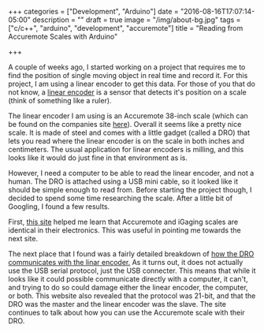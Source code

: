 +++
categories = ["Development", "Arduino"]
date = "2016-08-16T17:07:14-05:00"
description = ""
draft = true
image = "/img/about-bg.jpg"
tags = ["c/c++", "arduino", "development", "accuremote"]
title = "Reading from Accuremote Scales with Arduino"

+++

A couple of weeks ago, I started working on a project that requires me to find the position of single moving object in real time and record it. For this project, I am using a linear encoder to get this data. For those of you that do not know, a [linear encoder](https://en.wikipedia.org/wiki/Linear_encoder) is a sensor that detects it's position on a scale (think of something like a ruler).


The linear encoder I am using is an Accuremote 38-inch scale (which can be found on the companies site [here](http://accuremoteusa.com/page8.html)). Overall it seems like a pretty nice scale. It is made of steel and comes with a little gadget (called a DRO) that lets you read where the linear encoder is on the scale in both inches and centimeters. The usual application for linear encoders is milling, and this looks like it would do just fine in that environment as is.

However, I need a computer to be able to read the linear encoder, and not a human. The DRO is attached using a USB mini cable, so it looked like it should be simple enough to read from. Before starting the project though, I decided to spend some time researching the scale. After a little bit of Googling, I found a few results.

First, [this site](http://www.yuriystoys.com/2013/12/selecting-scales-for-dro.html) helped me learn that Accuremote and iGaging scales are identical in their electronics. This was useful in pointing me towards the next site.

The next place that I found was a fairly detailed breakdown of [how the DRO communicates with the linar encoder.](http://www.shumatech.com/web/21bit_protocol?page=0,0) As it turns out, it does not actually use the USB serial protocol, just the USB connecter. This means that while it looks like it could possible communicate directly with a computer, it can't, and trying to do so could damage either the linear encoder, the computer, or both. This website also revealed that the protocol was 21-bit, and that the DRO was the master and the linear encoder was the slave. The site continues to talk about how you can use the Accuremote scale with their DRO.
